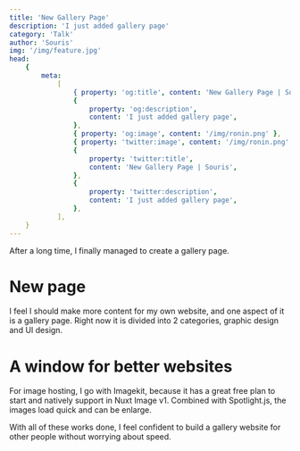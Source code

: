 ```yaml
---
title: 'New Gallery Page'
description: 'I just added gallery page'
category: 'Talk'
author: 'Souris'
img: '/img/feature.jpg'
head:
    {
        meta:
            [
                { property: 'og:title', content: 'New Gallery Page | Souris' },
                {
                    property: 'og:description',
                    content: 'I just added gallery page',
                },
                { property: 'og:image', content: '/img/ronin.png' },
                { property: 'twitter:image', content: '/img/ronin.png' },
                {
                    property: 'twitter:title',
                    content: 'New Gallery Page | Souris',
                },
                {
                    property: 'twitter:description',
                    content: 'I just added gallery page',
                },
            ],
    }
---
```


After a long time, I finally managed to create a gallery page.

<!--more-->

# New page

I feel I should make more content for my own website, and one aspect of it is a gallery page. Right now it is divided into 2 categories, graphic design and UI design.

# A window for better websites

For image hosting, I go with Imagekit, because it has a great free plan to start and natively support in Nuxt Image v1. Combined with Spotlight.js, the images load quick and can be enlarge.

With all of these works done, I feel confident to build a gallery website for other people without worrying about speed.
